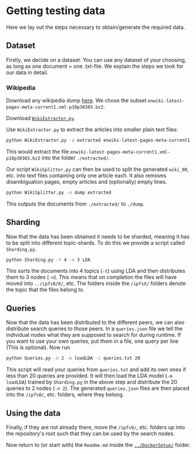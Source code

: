 # Getting testing data

Here we lay out the steps necessary to obtain/generate the required data.

## Dataset
Firstly, we decide on a dataset.
You can use any dataset of your choosing, as long as one document = one .txt-file.
We explain the steps we took for our data in detail.

### Wikipedia
Download any wikipedia dump [here](https://dumps.wikimedia.org/enwiki/latest/).
We chose the subset `enwiki-latest-pages-meta-current1.xml-p10p30303.bz2`.

Download [`WikiExtractor.py`](https://github.com/attardi/wikiextractor).

Use `WikiExtractor.py` to extract the articles into smaller plain text files:
```bash
python WikiExtractor.py -o extracted enwiki-latest-pages-meta-current1.xml-p10p30303.bz2
```
This would extract the file `enwiki-latest-pages-meta-current1.xml-p10p30303.bz2` into the folder `./extracted/`.

Our script `WikiSplitter.py` can then be used to split the generated `wiki_00`, etc. into text files containing only one article each.
It also removes disambiguation pages, empty articles and (optionally) empty lines.
```bash
python WikiSplitter.py -o dump extracted
```
This outputs the documents from `./extracted/` to `./dump`.


## Sharding
Now that the data has been obtained it needs to be sharded, meaning it has to be split into different topic-shards.
To do this we provide a script called `Sharding.py`.

```bash
python Sharding.py -t 4 -n 3 LDA
```
This sorts the documents into 4 topics (`-t`) using LDA and then distributes them to 3 nodes (`-n`).
This means that on completion the files will have moved into `../ipfs0/0/`, etc.
The folders inside the `/ipfsX/` folders denote the topic that the files belong to.

## Queries
Now that the data has been distributed to the different peers,
we can also distribute search queries to those peers.
In a `queries.json` file we tell the individual nodes what they are supposed to search for during runtime.
If you want to use your own queries, put them in a file, one query per line (This is optional).
Now run
```bash
python Queries.py -n 2 -m loadLDA -i queries.txt 20
```

This script will read your queries from `queries.txt` and add its own ones if less than 20 queries are provided.
It will then load the LDA model (`-m loadLDA`) trained by `Sharding.py` in the above step and distribute the 20 queries to 2 nodes (`-n 2`).
The generated `queries.json` files are then placed into the `/ipfs0/`, etc. folders, where they belong.

## Using the data
Finally, if they are not already there, move the `/ipfs0/`, etc. folders up into the repository's root such that they can be used by the search nodes.

Now return to (or start with) the `Readme.md` inside the [`../DockerSetup/`](https://github.com/informagi/ipfsearch/tree/master/DockerSetup) folder.

